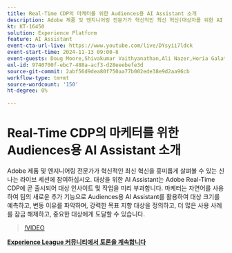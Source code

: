 ```yaml
---
title: Real-Time CDP의 마케터를 위한 Audiences용 AI Assistant 소개
description: Adobe 제품 및 엔지니어링 전문가가 혁신적인 최신 혁신(대상자를 위한 AI Assistant)을 흥미진진하게 엿볼 수 있는 신나는 라이브 세션에 참여하십시오. Adobe Real-Time CDP은 곧 대상의 통찰력과 작업을 미리 부과할 예정입니다.
kt: KT-16450
solution: Experience Platform
feature: AI Assistant
event-cta-url-live: https://www.youtube.com/live/DYsyii7ldck
event-start-time: 2024-11-13 09:00-8
event-guests: Doug Moore,Shivakumar Vaithyanathan,Ali Nazer,Horia Galatanu
exl-id: 9740700f-ebc7-488a-acf3-d28eeebefe3d
source-git-commit: 2abf56d9dea80f750aa77b002ede38e9d2aa96cb
workflow-type: tm+mt
source-wordcount: '150'
ht-degree: 0%

---
```


# Real-Time CDP의 마케터를 위한 Audiences용 AI Assistant 소개

Adobe 제품 및 엔지니어링 전문가가 혁신적인 최신 혁신을 흥미롭게 살펴볼 수 있는 신나는 라이브 세션에 참여하십시오. 대상을 위한 AI Assistant는 Adobe Real-Time CDP에 곧 출시되어 대상 인사이트 및 작업을 미리 부과합니다. 마케터는 자연어를 사용하여 팀의 새로운 추가 기능으로 Audiences용 AI Assistant를 활용하여 대상 크기를 예측하고, 변동 이유를 파악하며, 강력한 목표 지향 대상을 정의하고, 더 많은 사용 사례를 잠금 해제하고, 중요한 대상에게 도달할 수 있습니다.

>[!VIDEO](https://video.tv.adobe.com/v/3438012/?quality=12&learn=on)

[**Experience League 커뮤니티에서 토론을 계속합니다**](https://experienceleaguecommunities.adobe.com/t5/real-time-customer-data-platform/adobe-experience-league-live-introducing-ai-assistant-for/td-p/716720?profile.language=ko)
